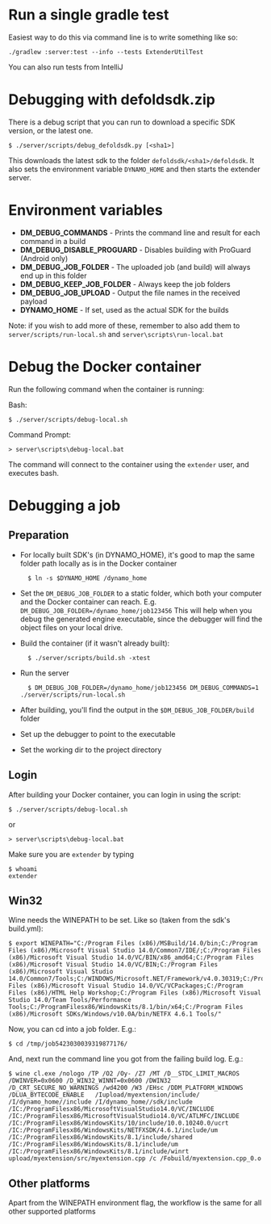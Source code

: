 # Run a single gradle test

Easiest way to do this via command line is to write something like so:

    ./gradlew :server:test --info --tests ExtenderUtilTest

You can also run tests from IntelliJ

# Debugging with defoldsdk.zip

There is a debug script that you can run to download a specific SDK version, or the latest one.

    $ ./server/scripts/debug_defoldsdk.py [<sha1>]

This downloads the latest sdk to the folder `defoldsdk/<sha1>/defoldsdk`. It also sets the environment variable `DYNAMO_HOME` and then starts the extender server.

# Environment variables

* **DM_DEBUG_COMMANDS** - Prints the command line and result  for each command in a build
* **DM_DEBUG_DISABLE_PROGUARD** - Disables building with ProGuard (Android only)
* **DM_DEBUG_JOB_FOLDER** - The uploaded job (and build) will always end up in this folder
* **DM_DEBUG_KEEP_JOB_FOLDER** - Always keep the job folders
* **DM_DEBUG_JOB_UPLOAD** - Output the file names in the received payload
* **DYNAMO_HOME** - If set, used as the actual SDK for the builds

Note: if you wish to add more of these, remember to also add them to `server/scripts/run-local.sh` and `server\scripts\run-local.bat`

# Debug the Docker container

Run the following command when the container is running:

Bash:
```
$ ./server/scripts/debug-local.sh
```

Command Prompt:
```
> server\scripts\debug-local.bat
```

The command will connect to the container using the `extender` user, and executes bash.

# Debugging a job

## Preparation

* For locally built SDK's (in DYNAMO_HOME), it's good to map the same folder path locally as is in the Docker container

        $ ln -s $DYNAMO_HOME /dynamo_home

* Set the `DM_DEBUG_JOB_FOLDER` to a static folder, which both your computer and the Docker container can reach.
    E.g. `DM_DEBUG_JOB_FOLDER=/dynamo_home/job123456`
    This will help when you debug the generated engine executable, since the debugger will find the object files on your local drive.

* Build the container (if it wasn't already built):

        $ ./server/scripts/build.sh -xtest

* Run the server

        $ DM_DEBUG_JOB_FOLDER=/dynamo_home/job123456 DM_DEBUG_COMMANDS=1 ./server/scripts/run-local.sh

* After building, you'll find the output in the `$DM_DEBUG_JOB_FOLDER/build` folder

* Set up the debugger to point to the executable

* Set the working dir to the project directory

## Login

After building your Docker container, you can login in using the script:

    $ ./server/scripts/debug-local.sh

or

    > server\scripts\debug-local.bat

Make sure you are `extender` by typing

    $ whoami
    extender


## Win32

Wine needs the WINEPATH to be set. Like so (taken from the sdk's build.yml):

    $ export WINEPATH="C:/Program Files (x86)/MSBuild/14.0/bin;C:/Program Files (x86)/Microsoft Visual Studio 14.0/Common7/IDE/;C:/Program Files (x86)/Microsoft Visual Studio 14.0/VC/BIN/x86_amd64;C:/Program Files (x86)/Microsoft Visual Studio 14.0/VC/BIN;C:/Program Files (x86)/Microsoft Visual Studio 14.0/Common7/Tools;C:/WINDOWS/Microsoft.NET/Framework/v4.0.30319;C:/Program Files (x86)/Microsoft Visual Studio 14.0/VC/VCPackages;C:/Program Files (x86)/HTML Help Workshop;C:/Program Files (x86)/Microsoft Visual Studio 14.0/Team Tools/Performance Tools;C:/ProgramFilesx86/WindowsKits/8.1/bin/x64;C:/Program Files (x86)/Microsoft SDKs/Windows/v10.0A/bin/NETFX 4.6.1 Tools/"

Now, you can cd into a job folder. E.g.:

    $ cd /tmp/job5423030039319877176/

And, next run the command line you got from the failing build log. E.g.:

    $ wine cl.exe /nologo /TP /O2 /Oy- /Z7 /MT /D__STDC_LIMIT_MACROS /DWINVER=0x0600 /D_WIN32_WINNT=0x0600 /DWIN32 /D_CRT_SECURE_NO_WARNINGS /wd4200 /W3 /EHsc /DDM_PLATFORM_WINDOWS /DLUA_BYTECODE_ENABLE   /Iupload/myextension/include/  /I/dynamo_home//include /I/dynamo_home//sdk/include /IC:/ProgramFilesx86/MicrosoftVisualStudio14.0/VC/INCLUDE /IC:/ProgramFilesx86/MicrosoftVisualStudio14.0/VC/ATLMFC/INCLUDE /IC:/ProgramFilesx86/WindowsKits/10/include/10.0.10240.0/ucrt /IC:/ProgramFilesx86/WindowsKits/NETFXSDK/4.6.1/include/um /IC:/ProgramFilesx86/WindowsKits/8.1/include/shared /IC:/ProgramFilesx86/WindowsKits/8.1/include/um /IC:/ProgramFilesx86/WindowsKits/8.1/include/winrt  upload/myextension/src/myextension.cpp /c /Fobuild/myextension.cpp_0.o

## Other platforms

Apart from the WINEPATH environment flag, the workflow is the same for all other supported platforms

